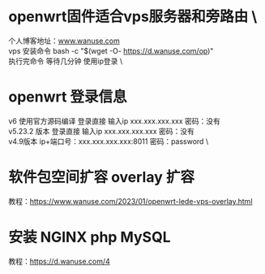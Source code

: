 # openwrt固件适合vps服务器和旁路由 \
个人博客地址：www.wanuse.com \
vps 安装命令 bash -c "$(wget -O- https://d.wanuse.com/op)" \
执行完命令 等待几分钟  使用ip登录 \
# openwrt 登录信息
v6 使用官方源码编译  登录直接 输入ip xxx.xxx.xxx.xxx  密码：没有 \
v5.23.2 版本 登录直接 输入ip xxx.xxx.xxx.xxx  密码：没有 \
v4.9版本 ip+端口号：xxx.xxx.xxx.xxx:8011 密码：password \
 

# 软件包空间扩容 overlay 扩容
教程：https://www.wanuse.com/2023/01/openwrt-lede-vps-overlay.html
# 安装 NGINX  php  MySQL
教程：https://d.wanuse.com/4
